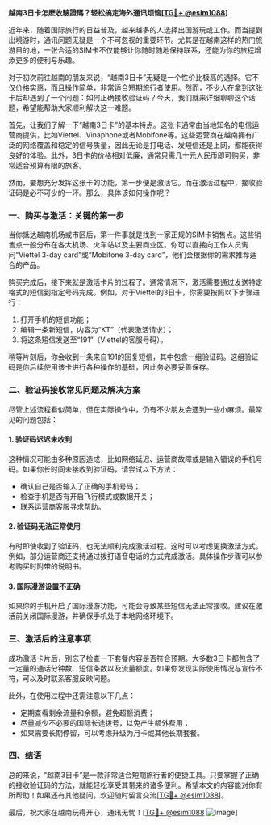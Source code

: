 **越南3日卡怎麽收驗證碼？轻松搞定海外通讯烦恼[[TG💪+ @esim1088](https://t.me/s/esim1088)]**

近年来，随着国际旅行的日益普及，越来越多的人选择出国游玩或工作。而当提到出境游时，通讯问题无疑是一个不可忽视的重要环节。尤其是在越南这样的热门旅游目的地，一张合适的SIM卡不仅能够让你随时随地保持联系，还能为你的旅程增添更多的便利与乐趣。

对于初次前往越南的朋友来说，“越南3日卡”无疑是一个性价比极高的选择。它不仅价格实惠，而且操作简单，非常适合短期旅行者使用。然而，不少人在拿到这张卡后却遇到了一个问题：如何正确接收验证码？今天，我们就来详细聊聊这个话题，希望能帮助大家顺利解决这一难题。

首先，让我们了解一下“越南3日卡”的基本特点。这张卡通常由当地知名的电信运营商提供，比如Viettel、Vinaphone或者Mobifone等。这些运营商在越南拥有广泛的网络覆盖和稳定的信号质量，因此无论是打电话、发短信还是上网，都能获得良好的体验。此外，3日卡的价格相对低廉，通常只需几十元人民币即可购买，非常适合预算有限的旅客。

然而，要想充分发挥这张卡的功能，第一步便是激活它。而在激活过程中，接收验证码是必不可少的一环。那么，具体该如何操作呢？

### **一、购买与激活：关键的第一步**

当你抵达越南机场或市区后，第一件事就是找到一家正规的SIM卡销售点。这些销售点一般分布在各大机场、火车站以及主要商业区。你可以直接向工作人员询问“Viettel 3-day card”或“Mobifone 3-day card”，他们会根据你的需求推荐适合的产品。

购买完成后，接下来就是激活卡片的过程了。通常情况下，激活需要通过发送特定格式的短信到指定号码完成。例如，对于Viettel的3日卡，你需要按照以下步骤进行：

1. 打开手机的短信功能；
2. 编辑一条新短信，内容为“KT”（代表激活请求）；
3. 将这条短信发送至“191”（Viettel的客服号码）。

稍等片刻后，你会收到一条来自191的回复短信，其中包含一组验证码。这组验证码是你后续使用该卡进行各种操作的基础，因此务必要妥善保存。

### **二、验证码接收常见问题及解决方案**

尽管上述流程看似简单，但在实际操作中，仍有不少朋友会遇到一些小麻烦。最常见的问题包括：

#### **1. 验证码迟迟未收到**
这种情况可能由多种原因造成，比如网络延迟、运营商故障或是输入错误的手机号码。如果你长时间未接收到验证码，请尝试以下方法：
- 确认自己是否输入了正确的手机号码；
- 检查手机是否有开启飞行模式或数据开关；
- 联系运营商客服寻求帮助。

#### **2. 验证码无法正常使用**
有时即使收到了验证码，也无法顺利完成激活过程。这时可以考虑更换激活方式。例如，部分运营商还支持通过拨打语音电话的方式完成激活。具体操作步骤可以参考购买时附带的说明书。

#### **3. 国际漫游设置不正确**
如果你的手机开启了国际漫游功能，可能会导致某些短信无法正常接收。建议在激活前关闭国际漫游，并确保手机处于本地网络环境下。

### **三、激活后的注意事项**

成功激活卡片后，别忘了检查一下套餐内容是否符合预期。大多数3日卡都包含了一定量的通话分钟数、短信条数以及流量额度。如果你发现实际使用情况与宣传不符，可以及时联系客服反映问题。

此外，在使用过程中还需注意以下几点：
- 定期查看剩余流量和余额，避免超额消费；
- 尽量减少不必要的国际长途拨号，以免产生额外费用；
- 如果需要长期停留，可以考虑升级为月卡或其他长期套餐。

### **四、结语**

总的来说，“越南3日卡”是一款非常适合短期旅行者的便捷工具。只要掌握了正确的接收验证码的方法，就能轻松享受其带来的诸多便利。希望本文的内容能对你有所帮助！如果还有其他疑问，欢迎随时留言交流[[TG💪+ @esim1088](https://t.me/s/esim1088)]。

最后，祝大家在越南玩得开心，通讯无忧！[[TG💪+ @esim1088](https://t.me/s/esim1088) ![Image](https://i.postimg.cc/4NQfJmqS/Snipaste-2025-05-13-00-14-12.png)]